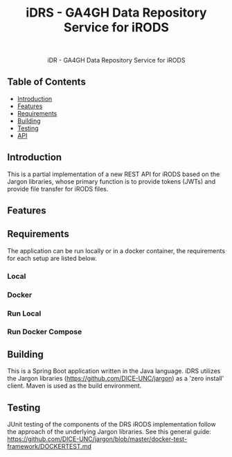 <h1 align="center"> iDRS - GA4GH Data Repository Service for iRODS </h1> <br>

<p align="center">
 iDR - GA4GH Data Repository Service for iRODS
</p>


## Table of Contents

- [Introduction](#introduction)
- [Features](#features)
- [Requirements](#requirements)
- [Building](#building)
- [Testing](#testing)
- [API](#requirements)



## Introduction

This is a partial implementation of a new REST API for iRODS based on the Jargon libraries, whose primary function is to provide tokens (JWTs) and provide file transfer for iRODS files.


## Features


## Requirements

The application can be run locally or in a docker container, the requirements for each setup are listed below.


### Local


### Docker


### Run Local



### Run Docker Compose

## Building

This is a Spring Boot application written in the Java language. iDRS utilizes the Jargon libraries (https://github.com/DICE-UNC/jargon) as a 'zero install' client. Maven is used as the build environment.


## Testing


JUnit testing of the components of the DRS iRODS implementation follow the approach of the underlying Jargon libraries. See this general guide: https://github.com/DICE-UNC/jargon/blob/master/docker-test-framework/DOCKERTEST.md





